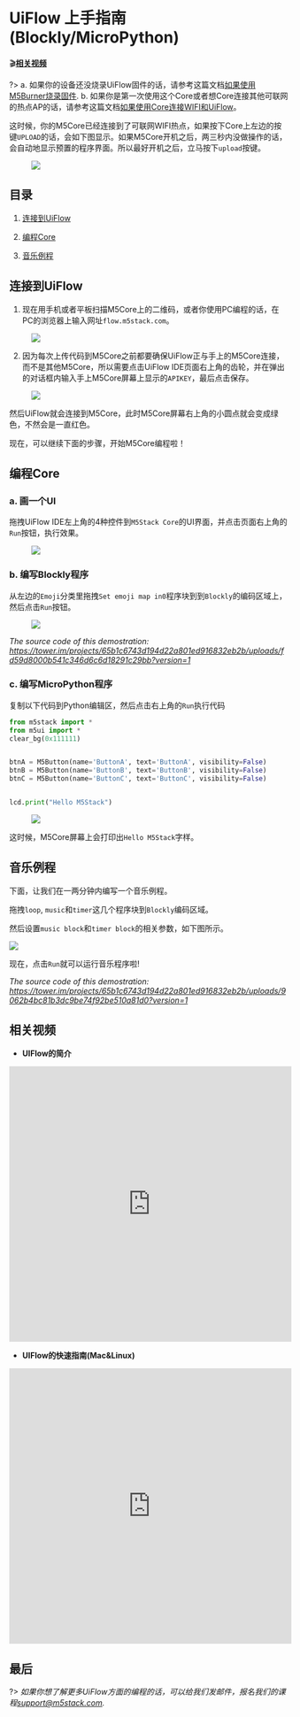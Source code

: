 # UiFlow 上手指南(Blockly/MicroPython)

:clapper:**[相关视频](#相关视频)**

?> a. 如果你的设备还没烧录UiFlow固件的话，请参考这篇文档[如果使用M5Burner烧录固件](/zh_CN/related_documents/how_to_burn_firmware). b. 如果你是第一次使用这个Core或者想Core连接其他可联网的热点AP的话，请参考这篇文档[如果使用Core连接WIFI和UiFlow](/zh_CN/related_documents/how_to_connect_wifi_using_core)。

这时候，你的M5Core已经连接到了可联网WIFI热点，如果按下Core上左边的按键`UPLOAD`的话，会如下图显示。如果M5Core开机之后，两三秒内没做操作的话，会自动地显示预置的程序界面。所以最好开机之后，立马按下`upload`按键。

<figure>
    <img src="assets/img/getting_started_pics/m5stack_core/get_started_with_uiflow/apikey.jpg">
</figure>


## 目录

1. [连接到UiFlow](#连接到UiFlow)

2. [编程Core](#编程Core)

3. [音乐例程](#音乐例程)


## 连接到UiFlow

1. 现在用手机或者平板扫描M5Core上的二维码，或者你使用PC编程的话，在PC的浏览器上输入网址`flow.m5stack.com`。

<figure>
    <img src="assets/img/getting_started_pics/m5stack_core/get_started_with_uiflow/webide.png">
</figure>

2. 因为每次上传代码到M5Core之前都要确保UiFlow正与手上的M5Core连接，而不是其他M5Core，所以需要点击UiFlow IDE页面右上角的齿轮，并在弹出的对话框内输入手上M5Core屏幕上显示的`APIKEY`，最后点击保存。

<figure>
    <img src="assets/img/getting_started_pics/m5stack_core/get_started_with_uiflow/enter_apikey.gif">
</figure>

然后UiFlow就会连接到M5Core，此时M5Core屏幕右上角的小圆点就会变成绿色，不然会是一直红色。

现在，可以继续下面的步骤，开始M5Core编程啦！

## 编程Core

### a. 画一个UI

拖拽UiFlow IDE左上角的4种控件到`M5Stack Core`的UI界面，并点击页面右上角的`Run`按钮，执行效果。

<figure>
    <img src="assets/img/getting_started_pics/m5stack_core/get_started_with_uiflow/draw_ui.gif">
</figure>

### b. 编写Blockly程序

从左边的`Emoji`分类里拖拽`Set emoji map in0`程序块到到`Blockly`的编码区域上，然后点击`Run`按钮。

<figure>
    <img src="assets/img/getting_started_pics/m5stack_core/get_started_with_uiflow/draw_heart.gif">
</figure>

*The source code of this demostration: https://tower.im/projects/65b1c6743d194d22a801ed916832eb2b/uploads/fd59d8000b541c346d6c6d18291c29bb?version=1*


### c. 编写MicroPython程序

复制以下代码到Python编辑区，然后点击右上角的`Run`执行代码
```Python
from m5stack import *
from m5ui import *
clear_bg(0x111111)


btnA = M5Button(name='ButtonA', text='ButtonA', visibility=False)
btnB = M5Button(name='ButtonB', text='ButtonB', visibility=False)
btnC = M5Button(name='ButtonC', text='ButtonC', visibility=False)


lcd.print("Hello M5Stack")
```

<figure>
    <img src="assets/img/getting_started_pics/m5stack_core/get_started_with_uiflow/program_with_micropython.png">
</figure>

这时候，M5Core屏幕上会打印出`Hello M5Stack`字样。

## 音乐例程

下面，让我们在一两分钟内编写一个音乐例程。

拖拽`loop`, `music`和`timer`这几个程序块到`Blockly`编码区域。

然后设置`music block`和`timer block`的相关参数，如下图所示。

<img src="assets/img/getting_started_pics/m5stack_core/get_started_with_uiflow/play_a_song.gif">

现在，点击`Run`就可以运行音乐程序啦!

*The source code of this demostration: https://tower.im/projects/65b1c6743d194d22a801ed916832eb2b/uploads/9062b4bc81b3dc9be74f92be510a81d0?version=1*

## 相关视频

- **UIFlow的简介**

<iframe height=498 width=510 src='http://player.youku.com/embed/XMzkzNTY1ODE4MA==' frameborder="0" allow="accelerometer; autoplay; encrypted-media; gyroscope; picture-in-picture" allowfullscreen></iframe>

- **UIFlow的快速指南(Mac&Linux)**

<iframe height=498 width=510 src='http://player.youku.com/embed/XMzgzMjQzNjIzMg==' frameborder="0" allow="accelerometer; autoplay; encrypted-media; gyroscope; picture-in-picture" allowfullscreen></iframe>

## 最后

?> *如果你想了解更多UiFlow方面的编程的话，可以给我们发邮件，报名我们的课程<support@m5stack.com>.*
